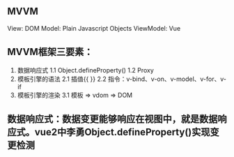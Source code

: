 ## MVVM
View: DOM
Model: Plain Javascript Objects
ViewModel: Vue

## MVVM框架三要素：
1. 数据响应式
   1.1 Object.defineProperty()
   1.2 Proxy
2. 模板引擎的语法
   2.1 插值{{  }}
   2.2 指令：v-bind、v-on、v-model、v-for、v-if
3. 模板引擎的渲染
   3.1 模板 => vdom => DOM


## 数据响应式：数据变更能够响应在视图中，就是数据响应式。vue2中李勇Object.defineProperty()实现变更检测
